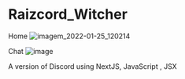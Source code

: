 # Raizcord_Witcher
Home
![imagem_2022-01-25_120214](https://user-images.githubusercontent.com/61881055/151012815-71bb8208-b378-406f-a5ed-07515049d463.png)

Chat
![image](https://user-images.githubusercontent.com/61881055/151293763-54a3079e-1d50-45ef-8488-3622ab7eb6a6.png)


A version of Discord using NextJS, JavaScript , JSX
